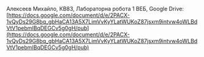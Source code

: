 Алексеєв Михайло, КВ83, Лабораторна робота 1 ВЕБ, Google Drive: [https://docs.google.com/document/d/e/2PACX-1vQyDs29G8bq_gbHaCA13A5X7LimVvKyYLatWUKoZ87jsxm9intvw4oWLBdVtV1pebmIBqDEGCv5g0gH/pub](https://docs.google.com/document/d/e/2PACX-1vQyDs29G8bq_gbHaCA13A5X7LimVvKyYLatWUKoZ87jsxm9intvw4oWLBdVtV1pebmIBqDEGCv5g0gH/pub)
